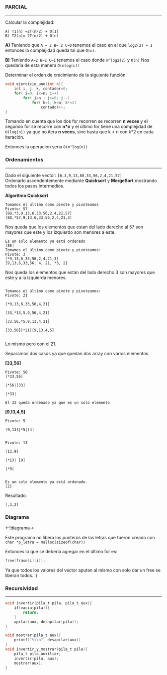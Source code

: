 ### PARCIAL 
---

Calcular la complejidad:
```
A) T1(n) =2T(n/2) + O(1)
B) T2(n)= 2T(n/2) + O(n)

```
**A)**
Teniendo que `A = 2 B= 2 C=0` tenemos el caso en el que `log2(2) = 1` entonces
la complejidad queda tal que `O(n)`.

**B)** Teniendo `A=2 B=2 C=1` tenemos el caso donde `n^log2(2)` y `O(n)`
Nos quedaría de esta manera `O(nlog(n))`


Determinar el orden de crecimiento de la siguiente función:

```c
void ejercicio_uno(int n){
    int i, j, k, contador=0;
    for( i=0; i<=n; i++)
        for( j=n ; j>=0; j--)
            for( k=1; k<n; k*=2)
                contador++;
}
```
Tomando en cuenta que los dos for recorren se recorren **n veces** y el segundo for se recorre con **n*n** y el último for tiene una complejidad de `O(log(n))` ya que no itera **n veces**, sino hasta que k < n con k*2 en cada iteración.

Entonces la operación seria `O(n²log(n))`

### Ordenamientos

---

Dado el siguiente vector: 
`[6,3,9,13,88,33,56,2,4,21,57]`
<br>
Ordenarlo ascendentemente mediante **Quicksort** y **MergeSort** mostrando todos los pasos intermedios. 


**Algoritmo Quicksort**

```
Tomamos el último como pivote y pivoteamos 
Pivote: 57
[88,*3,9,13,6,33,56,2,4,21,57]
[88,*57,9,13,6,33,56,2,4,21,3]
```
Nos queda que los elementos que estan del lado derecho al 57 son mayores que este y los izquierdo son menores a este.

```
Es un sólo elemento ya está ordenado
[88]
Tomamos el último como pivote y pivoteamos:
Pivote: 3
[*9,13,6,33,56,2,4,21,3]
[9,13,6,33,56, 4, 21, *3, 2]
```
Nos queda los elementos que están del lado derecho 3 son mayores que este y a la izquierda menores.


```

Tomamos el último como pivote y pivoteamos:
Pivote: 21 

[*9,13,6,33,56,4,21]

[33,*13,5,9,56,4,21]

[33,56,*5,9,13,4,21]

[33,56]|*21|[9,13,4,5]


```
Lo mismo pero con el 21.

Separamos dos casos ya que quedan dos array con varios elementos.

**[33,56]**
```
Pivote: 56
[*33,56]

|*56|[33]

|*33|

El 33 queda ordenado ya que es un solo elemento

```
**[9,13,4,5]**

``` 
Pivote: 5 

[9,13]|*5|[4]


Pivote: 13

[13,9]

|*13| [9]

|*9|


Es un solo elemento ya está ordenado.
[2]

```

Resultado:

`[,3,2]`

### Diagrama 

<-!diagrama->

Este programa no libera los punteros de las letras que fueron creado con `char *p_letra = malloc(sizeof(char))`

Entonces lo que se debería agregar en el último for es:
```c 
free(frase[i][i]);
```
Ya que todos los valores del vector aputan al mismo con solo dar un free se liberan todos. :)

### Recursividad
---

```c
void invertir(pila_t pila, pila_t aux){
    if(vacia(pila)){
        return;
    }
    apilar(aux, desapilar(pila));
}

void mostrar(pila_t aux){
    printf("%i\n", desapilar(aux))
}
void invertir_y_mostrar(pila_t pila){
    pila_t pila_auxiliar;
    invertir(pila, aux);
    mostrar(aux);
}
```











 















